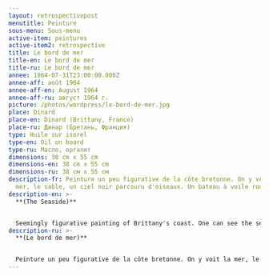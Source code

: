 ```yaml
---
layout: retrospectivepost
menutitle: Peinture
sous-menu: Sous-menu
active-item: peintures
active-item2: retrospective
title: Le bord de mer
title-en: Le bord de mer
title-ru: Le bord de mer
annee: 1964-07-31T23:00:00.000Z
annee-aff: août 1964
annee-aff-en: August 1964
annee-aff-ru: август 1964 г.
picture: /photos/wordpress/le-bord-de-mer.jpg
place: Dinard
place-en: Dinard (Brittany, France)
place-ru: Динар (Бретань, Франция)
type: Huile sur isorel
type-en: Oil on board
type-ru: Масло, оргалит
dimensions: 38 cm x 55 cm
dimensions-en: 38 cm x 55 cm
dimensions-ru: 38 см x 55 см
description-fr: Peinture un peu figurative de la côte bretonne. On y voit la
  mer, le sable, un ciel noir parcouru d'oiseaux. Un bateau à voile rouge ?
description-en: >-
  **(The Seaside)**


  Seemingly figurative painting of Brittany's coast. One can see the sea, the sand, a black sky with birds. A red sail boat?
description-ru: >-
  **(Le bord de mer)**


  Peinture un peu figurative de la côte bretonne. On y voit la mer, le sable, un ciel noir parcouru d'oiseaux. Un bateau à voile rouge ?
---
```

